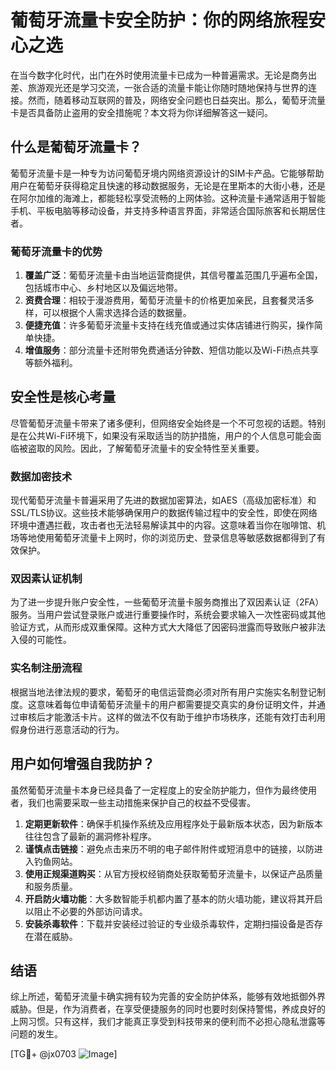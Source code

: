 # 葡萄牙流量卡安全防护：你的网络旅程安心之选

在当今数字化时代，出门在外时使用流量卡已成为一种普遍需求。无论是商务出差、旅游观光还是学习交流，一张合适的流量卡能让你随时随地保持与世界的连接。然而，随着移动互联网的普及，网络安全问题也日益突出。那么，葡萄牙流量卡是否具备防止盗用的安全措施呢？本文将为你详细解答这一疑问。

## 什么是葡萄牙流量卡？

葡萄牙流量卡是一种专为访问葡萄牙境内网络资源设计的SIM卡产品。它能够帮助用户在葡萄牙获得稳定且快速的移动数据服务，无论是在里斯本的大街小巷，还是在阿尔加维的海滩上，都能轻松享受流畅的上网体验。这种流量卡通常适用于智能手机、平板电脑等移动设备，并支持多种语言界面，非常适合国际旅客和长期居住者。

### 葡萄牙流量卡的优势

1. **覆盖广泛**：葡萄牙流量卡由当地运营商提供，其信号覆盖范围几乎遍布全国，包括城市中心、乡村地区以及偏远地带。
2. **资费合理**：相较于漫游费用，葡萄牙流量卡的价格更加亲民，且套餐灵活多样，可以根据个人需求选择合适的数据量。
3. **便捷充值**：许多葡萄牙流量卡支持在线充值或通过实体店铺进行购买，操作简单快捷。
4. **增值服务**：部分流量卡还附带免费通话分钟数、短信功能以及Wi-Fi热点共享等额外福利。

## 安全性是核心考量

尽管葡萄牙流量卡带来了诸多便利，但网络安全始终是一个不可忽视的话题。特别是在公共Wi-Fi环境下，如果没有采取适当的防护措施，用户的个人信息可能会面临被盗取的风险。因此，了解葡萄牙流量卡的安全特性至关重要。

### 数据加密技术

现代葡萄牙流量卡普遍采用了先进的数据加密算法，如AES（高级加密标准）和SSL/TLS协议。这些技术能够确保用户的数据传输过程中的安全性，即使在网络环境中遭遇拦截，攻击者也无法轻易解读其中的内容。这意味着当你在咖啡馆、机场等地使用葡萄牙流量卡上网时，你的浏览历史、登录信息等敏感数据都得到了有效保护。

### 双因素认证机制

为了进一步提升账户安全性，一些葡萄牙流量卡服务商推出了双因素认证（2FA）服务。当用户尝试登录账户或进行重要操作时，系统会要求输入一次性密码或其他验证方式，从而形成双重保障。这种方式大大降低了因密码泄露而导致账户被非法入侵的可能性。

### 实名制注册流程

根据当地法律法规的要求，葡萄牙的电信运营商必须对所有用户实施实名制登记制度。这意味着每位申请葡萄牙流量卡的用户都需要提交真实的身份证明文件，并通过审核后才能激活卡片。这样的做法不仅有助于维护市场秩序，还能有效打击利用假身份进行恶意活动的行为。

## 用户如何增强自我防护？

虽然葡萄牙流量卡本身已经具备了一定程度上的安全防护能力，但作为最终使用者，我们也需要采取一些主动措施来保护自己的权益不受侵害。

1. **定期更新软件**：确保手机操作系统及应用程序处于最新版本状态，因为新版本往往包含了最新的漏洞修补程序。
2. **谨慎点击链接**：避免点击来历不明的电子邮件附件或短消息中的链接，以防进入钓鱼网站。
3. **使用正规渠道购买**：从官方授权经销商处获取葡萄牙流量卡，以保证产品质量和服务质量。
4. **开启防火墙功能**：大多数智能手机都内置了基本的防火墙功能，建议将其开启以阻止不必要的外部访问请求。
5. **安装杀毒软件**：下载并安装经过验证的专业级杀毒软件，定期扫描设备是否存在潜在威胁。

## 结语

综上所述，葡萄牙流量卡确实拥有较为完善的安全防护体系，能够有效地抵御外界威胁。但是，作为消费者，在享受便捷服务的同时也要时刻保持警惕，养成良好的上网习惯。只有这样，我们才能真正享受到科技带来的便利而不必担心隐私泄露等问题的发生。

[TG💪+ @jx0703 ![Image](https://github.com/user-attachments/assets/dbca1d08-cadb-493c-b0ec-ad6f7a83f270)]